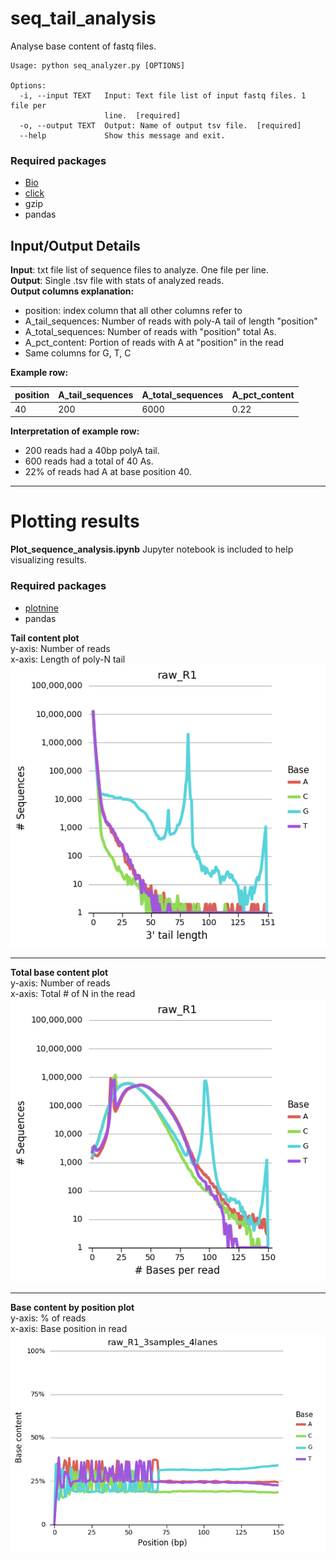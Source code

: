 # seq_tail_analysis
Analyse base content of fastq files.
```
Usage: python seq_analyzer.py [OPTIONS]

Options:
  -i, --input TEXT   Input: Text file list of input fastq files. 1 file per
                     line.  [required]
  -o, --output TEXT  Output: Name of output tsv file.  [required]
  --help             Show this message and exit.
  ```
### Required packages
- [Bio](https://biopython.org/wiki/Download)
- [click](https://pypi.org/project/click/)
- gzip
- pandas  

## Input/Output Details
**Input**: txt file list of sequence files to analyze. One file per line.  
**Output**: Single .tsv file with stats of analyzed reads.  
**Output columns explanation:**
- position: index column that all other columns refer to
- A_tail_sequences: Number of reads with poly-A tail of length "position"
- A_total_sequences: Number of reads with "position" total As.
- A_pct_content: Portion of reads with A at "position" in the read  
- Same columns for G, T, C  

**Example row:**  

position | A_tail_sequences | A_total_sequences | A_pct_content
--- | --- | --- | ---
 40 | 200 | 6000 | 0.22

**Interpretation of example row:**  
- 200 reads had a 40bp polyA tail.
- 600 reads had a total of 40 As.
- 22% of reads had A at base position 40.

---

# Plotting results

**Plot_sequence_analysis.ipynb** Jupyter notebook is included to help visualizing results.

### Required packages
- [plotnine](https://plotnine.readthedocs.io/en/stable/installation.html)
- pandas

**Tail content plot**  
y-axis: Number of reads  
x-axis: Length of poly-N tail  
![Example tail content plot](images/Example_tails.png)  
___
**Total base content plot**  
y-axis: Number of reads  
x-axis: Total # of N in the read  
![Example total base content plot](images/Example_total_base_content.png)
___
**Base content by position plot**  
y-axis: % of reads  
x-axis: Base position in read  
![Example base content by position plot](images/Example_content_by_position.png)
